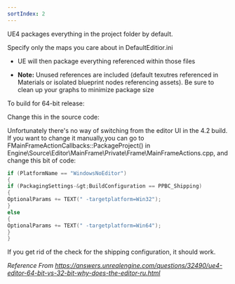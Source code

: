```yaml
---
sortIndex: 2
---
```


UE4 packages everything in the project folder by default.

Specify only the maps you care about in DefaultEditior.ini

- UE will then package everything referenced within those files

- **Note:** Unused references are included (default texutres referenced in Materials or isolated blueprint nodes referencing assets). Be sure to clean up your graphs to minimize package size

To build for 64-bit release:

Change this in the source code:

Unfortunately there's no way of switching from the editor UI in the 4.2 build. If you want to change it manually,you can go to FMainFrameActionCallbacks::PackageProject() in Engine\\Source\\Editor\\MainFrame\\Private\\Frame\\MainFrameActions.cpp, and change this bit of code:

```cpp
if (PlatformName == "WindowsNoEditor")
{
if (PackagingSettings-&gt;BuildConfiguration == PPBC_Shipping)
{
OptionalParams += TEXT(" -targetplatform=Win32");
}
else
{
OptionalParams += TEXT(" -targetplatform=Win64");
}
}
```

If you get rid of the check for the shipping configuration, it should work.

*Reference From <https://answers.unrealengine.com/questions/32490/ue4-editor-64-bit-vs-32-bit-why-does-the-editor-ru.html>*
